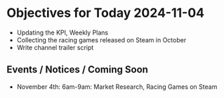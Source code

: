 # Objectives for Today 2024-11-04

- Updating the KPI, Weekly Plans
- Collecting the racing games released on Steam in October
- Write channel trailer script

## Events / Notices / Coming Soon

- November 4th: 6am-9am: Market Research, Racing Games on Steam
